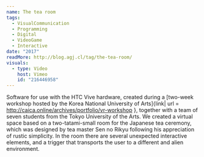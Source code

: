 ```yaml
---
name: The tea room
tags:
  - VisualCommunication
  - Programming
  - Digital
  - VideoGame
  - Interactive
date: "2017"
readMore: http://blog.agj.cl/tag/the-tea-room/
visuals:
  - type: Video
    host: Vimeo
    id: "216446958"
---
```



Software for use with the HTC Vive hardware, created during a [two-week workshop hosted by the Korea National University of Arts]{link| url = http://caica.online/archives/portfolio/vr-workshop }, together with a team of seven students from the Tokyo University of the Arts. We created a virtual space based on a two-tatami-small room for the Japanese tea ceremony, which was designed by tea master Sen no Rikyu following his appreciation of rustic simplicity. In the room there are several unexpected interactive elements, and a trigger that transports the user to a different and alien environment.
